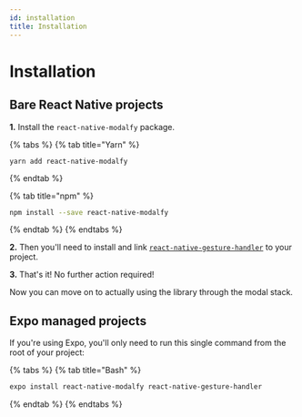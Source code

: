 ```yaml
---
id: installation
title: Installation
---
```


# Installation

## Bare React Native projects

**1.** Install the `react-native-modalfy` package.

{% tabs %}
{% tab title="Yarn" %}
```
yarn add react-native-modalfy
```
{% endtab %}

{% tab title="npm" %}
```bash
npm install --save react-native-modalfy
```
{% endtab %}
{% endtabs %}

**2.** Then you'll need to install and link [`react-native-gesture-handler`](https://docs.swmansion.com/react-native-gesture-handler/docs/#installation) to your project.

**3.** That's it! No further action required!

Now you can move on to actually using the library through the modal stack.

## Expo managed projects

If you're using Expo, you'll only need to run this single command from the root of your project:

{% tabs %}
{% tab title="Bash" %}
```bash
expo install react-native-modalfy react-native-gesture-handler
```
{% endtab %}
{% endtabs %}
